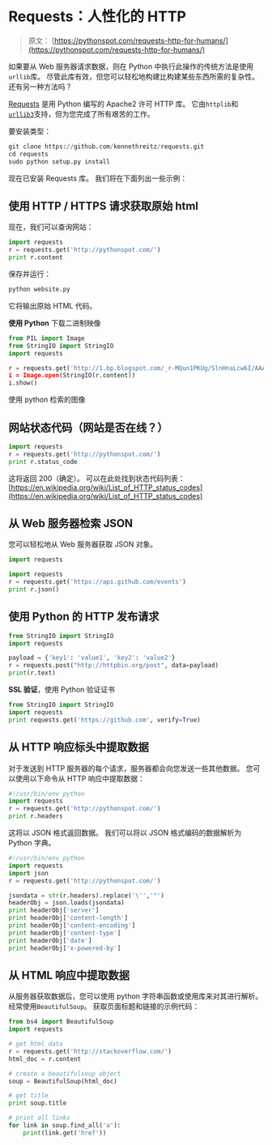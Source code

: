 # Requests：人性化的 HTTP

> 原文： [https://pythonspot.com/requests-http-for-humans/](https://pythonspot.com/requests-http-for-humans/)

如果要从 Web 服务器请求数据，则在 Python 中执行此操作的传统方法是使用`urllib`库。 尽管此库有效，但您可以轻松地构建比构建某些东西所需的复杂性。 还有另一种方法吗？

[Requests](https://github.com/kennethreitz/requests) 是用 Python 编写的 Apache2 许可 HTTP 库。 它由`httplib`和[`urllib3`](https://github.com/shazow/urllib3)支持，但为您完成了所有艰苦的工作。

要安装类型：

```py
git clone https://github.com/kennethreitz/requests.git
cd requests
sudo python setup.py install

```

现在已安装 Requests 库。 我们将在下面列出一些示例：

## 使用 HTTP / HTTPS 请求获取原始 html

现在，我们可以查询网站：

```py
import requests
r = requests.get('http://pythonspot.com/')
print r.content

```

保存并运行：

```py
python website.py
```

它将输出原始 HTML 代码。

**使用 Python** 下载二进制映像

```py
from PIL import Image
from StringIO import StringIO
import requests

r = requests.get('http://1.bp.blogspot.com/_r-MQun1PKUg/SlnHnaLcw6I/AAAAAAAAA_U$
i = Image.open(StringIO(r.content))
i.show()

```

使用 python 检索的图像

## 网站状态代码（网站是否在线？）


```py
import requests
r = requests.get('http://pythonspot.com/')
print r.status_code

```

这将返回 200（确定）。 可以在此处找到状态代码列表：[https://en.wikipedia.org/wiki/List_of_HTTP_status_codes](https://en.wikipedia.org/wiki/List_of_HTTP_status_codes)

## 从 Web 服务器检索 JSON

您可以轻松地从 Web 服务器获取 JSON 对象。

```py
import requests

import requests
r = requests.get('https://api.github.com/events')
print r.json()

```

## 使用 Python 的 HTTP 发布请求


```py
from StringIO import StringIO
import requests

payload = {'key1': 'value1', 'key2': 'value2'}
r = requests.post("http://httpbin.org/post", data=payload)
print(r.text)

```

**SSL 验证**，使用 Python 验证证书

```py
from StringIO import StringIO
import requests
print requests.get('https://github.com', verify=True)

```

## 从 HTTP 响应标头中提取数据

对于发送到 HTTP 服务器的每个请求，服务器都会向您发送一些其他数据。 您可以使用以下命令从 HTTP 响应中提取数据：

```py
#!/usr/bin/env python
import requests
r = requests.get('http://pythonspot.com/')
print r.headers

```

这将以 JSON 格式返回数据。 我们可以将以 JSON 格式编码的数据解析为 Python 字典。

```py
#!/usr/bin/env python
import requests
import json
r = requests.get('http://pythonspot.com/')

jsondata = str(r.headers).replace('\'','"')
headerObj = json.loads(jsondata)
print headerObj['server']
print headerObj['content-length']
print headerObj['content-encoding']
print headerObj['content-type']
print headerObj['date']
print headerObj['x-powered-by']

```

## 从 HTML 响应中提取数据

从服务器获取数据后，您可以使用 python 字符串函数或使用库来对其进行解析。 经常使用`BeautifulSoup`。 获取页面标题和链接的示例代码：

```py
from bs4 import BeautifulSoup
import requests

# get html data
r = requests.get('http://stackoverflow.com/')
html_doc = r.content

# create a beautifulsoup object
soup = BeautifulSoup(html_doc)

# get title
print soup.title

# print all links
for link in soup.find_all('a'):
    print(link.get('href'))

```